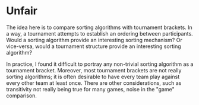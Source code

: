 # Unfair

The idea here is to compare sorting algorithms with tournament brackets. In a
way, a tournament attempts to establish an ordering between participants. Would
a sorting algorithm provide an interesting sorting mechanism? Or vice-versa,
would a tournament structure provide an interesting sorting algorithm?

In practice, I found it difficult to portray any non-trivial sorting algorithm
as a tournament bracket. Moreover, most tournament brackets are not really
sorting algorithms; it is often desirable to have every team play against every other team
at least once. There are other considerations, such as transitivity not really
being true for many games, noise in the "game" comparison.